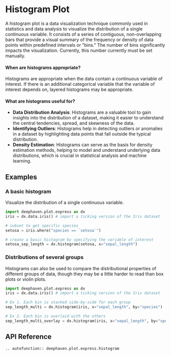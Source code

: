 # Histogram Plot

A histogram plot is a data visualization technique commonly used in statistics and data analysis to visualize the distribution of a single continuous variable. It consists of a series of contiguous, non-overlapping bars that provide a visual summary of the frequency or density of data points within predefined intervals or "bins." The number of bins significantly impacts the visualization. Currently, this number currently must be set manually.

#### When are histograms appropriate?

Histograms are appropriate when the data contain a continuous variable of interest. If there is an additional categorical variable that the variable of interest depends on, layered histograms may be appropriate.

#### What are histograms useful for?

- **Data Distribution Analysis**: Histograms are a valuable tool to gain insights into the distribution of a dataset, making it easier to understand the central tendencies, spread, and skewness of the data.
- **Identifying Outliers**: Histograms help in detecting outliers or anomalies in a dataset by highlighting data points that fall outside the typical distribution.
- **Density Estimation**: Histograms can serve as the basis for density estimation methods, helping to model and understand underlying data distributions, which is crucial in statistical analysis and machine learning.

## Examples

### A basic histogram

Visualize the distribution of a single continuous variable.

```python order=setosa_sep_length,setosa,iris
import deephaven.plot.express as dx
iris = dx.data.iris() # import a ticking version of the Iris dataset

# subset to get specific species
setosa = iris.where("species == `setosa`")

# create a basic histogram by specifying the variable of interest
setosa_sep_length = dx.histogram(setosa, x="sepal_length")
```

### Distributions of several groups

Histograms can also be used to compare the distributional properties of different groups of data, though they may be a little harder to read than box plots or violin plots.

```python order=sep_length_multi,sep_length_multi_overlay,iris
import deephaven.plot.express as dx
iris = dx.data.iris() # import a ticking version of the Iris dataset

# Ex 1. Each bin is stacked side-by-side for each group
sep_length_multi = dx.histogram(iris, x="sepal_length", by="species")

# Ex 2. Each bin is overlaid with the others
sep_length_multi_overlay = dx.histogram(iris, x="sepal_length", by="species", barmode="overlay")
```

## API Reference
```{eval-rst}
.. autofunction:: deephaven.plot.express.histogram
```